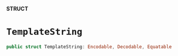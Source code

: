 **STRUCT**

# `TemplateString`

```swift
public struct TemplateString: Encodable, Decodable, Equatable
```
